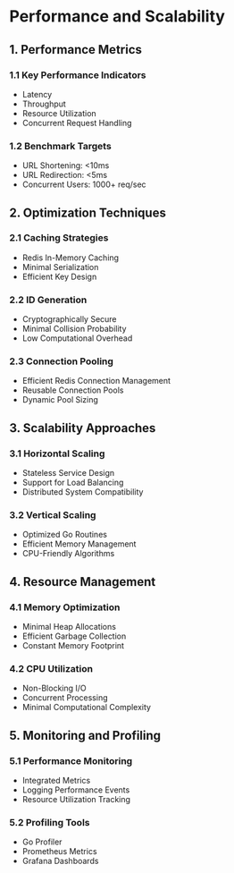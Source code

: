 # Performance and Scalability

## 1. Performance Metrics

### 1.1 Key Performance Indicators
- Latency
- Throughput
- Resource Utilization
- Concurrent Request Handling

### 1.2 Benchmark Targets
- URL Shortening: <10ms
- URL Redirection: <5ms
- Concurrent Users: 1000+ req/sec

## 2. Optimization Techniques

### 2.1 Caching Strategies
- Redis In-Memory Caching
- Minimal Serialization
- Efficient Key Design

### 2.2 ID Generation
- Cryptographically Secure
- Minimal Collision Probability
- Low Computational Overhead

### 2.3 Connection Pooling
- Efficient Redis Connection Management
- Reusable Connection Pools
- Dynamic Pool Sizing

## 3. Scalability Approaches

### 3.1 Horizontal Scaling
- Stateless Service Design
- Support for Load Balancing
- Distributed System Compatibility

### 3.2 Vertical Scaling
- Optimized Go Routines
- Efficient Memory Management
- CPU-Friendly Algorithms

## 4. Resource Management

### 4.1 Memory Optimization
- Minimal Heap Allocations
- Efficient Garbage Collection
- Constant Memory Footprint

### 4.2 CPU Utilization
- Non-Blocking I/O
- Concurrent Processing
- Minimal Computational Complexity

## 5. Monitoring and Profiling

### 5.1 Performance Monitoring
- Integrated Metrics
- Logging Performance Events
- Resource Utilization Tracking

### 5.2 Profiling Tools
- Go Profiler
- Prometheus Metrics
- Grafana Dashboards
